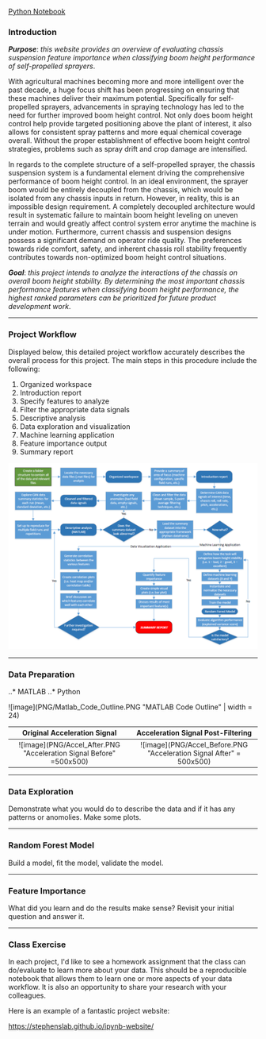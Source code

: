 
[Python Notebook](https://nbviewer.jupyter.org/github/badams97/Sprayer_Chassis_Features/blob/master/ABE%20516%20Project%20-%20Bailey%20Adams.ipynb)

### Introduction

**_Purpose_**: _this website provides an overview of evaluating chassis suspension feature importance when classifying boom height performance of self-propelled sprayers_.

With agricultural machines becoming more and more intelligent over the past decade, a huge focus shift has been progressing on ensuring that these machines deliver their maximum potential.  Specifically for self-propelled sprayers, advancements in spraying technology has led to the need for further improved boom height control.  Not only does boom height control help provide targeted positioning above the plant of interest, it also allows for consistent spray patterns and more equal chemical coverage overall.  Without the proper establishment of effective boom height control strategies, problems such as spray drift and crop damage are intensified.

In regards to the complete structure of a self-propelled sprayer, the chassis suspension system is a fundamental element driving the comprehensive performance of boom height control.  In an ideal environment, the sprayer boom would be entirely decoupled from the chassis, which would be isolated from any chassis inputs in return.  However, in reality, this is an impossible design requirement.  A completely decoupled architecture would result in systematic failure to maintain boom height leveling on uneven terrain and would greatly affect control system error anytime the machine is under motion.  Furthermore, current chassis and suspension designs possess a significant demand on operator ride quality.  The preferences towards ride comfort, safety, and inherent chassis roll stability frequently contributes towards non-optimized boom height control situations.

**_Goal_**: _this project intends to analyze the interactions of the chassis on overall boom height stability.  By determining the most important chassis performance features when classifying boom height performance, the highest ranked parameters can be prioritized for future product development work_.  

***

### Project Workflow

Displayed below, this detailed project workflow accurately describes the overall process for this project.  The main steps in this procedure include the following:

1. Organized workspace
2. Introduction report
3. Specify features to analyze
4. Filter the appropriate data signals
5. Descriptive analysis
6. Data exploration and visualization
7. Machine learning application
8. Feature importance output
9. Summary report

![image](PNG/updated_project_workflow.PNG "Workflow Diagram")

***

### Data Preparation

..* MATLAB 
..* Python

![image](PNG/Matlab_Code_Outline.PNG "MATLAB Code Outline" | width = 24)

Original Acceleration Signal             |  Acceleration Signal Post-Filtering
:-------------------------:|:-------------------------:
![image](PNG/Accel_After.PNG "Acceleration Signal Before" =500x500)  |  ![image](PNG/Accel_Before.PNG "Acceleration Signal After" = 500x500)

***

### Data Exploration

Demonstrate what you would do to describe the data and if it has any patterns or anomolies.  Make some plots.

***

### Random Forest Model

Build a model, fit the model, validate the model.

***

### Feature Importance

What did you learn and do the results make sense?  Revisit your initial question and answer it.

***

### Class Exercise

In each project, I'd like to see a homework assignment that the class can do/evaluate to learn more about your data.  This should be a reproducible notebook that allows them to learn one or more aspects of your data workflow.  It is also an opportunity to share your research with your colleagues.

Here is an example of a fantastic project website:

https://stephenslab.github.io/ipynb-website/
